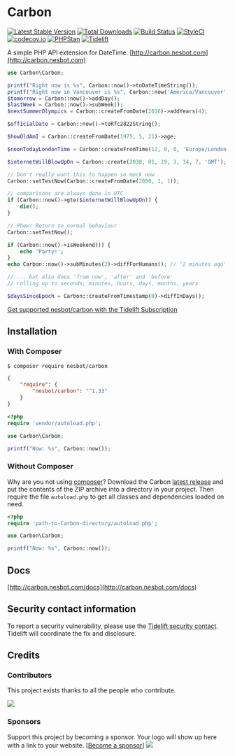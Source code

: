 # Carbon

[![Latest Stable Version](https://img.shields.io/packagist/v/nesbot/carbon.svg?style=flat-square)](https://packagist.org/packages/nesbot/carbon)
[![Total Downloads](https://img.shields.io/packagist/dt/nesbot/carbon.svg?style=flat-square)](https://packagist.org/packages/nesbot/carbon)
[![Build Status](https://img.shields.io/travis/briannesbitt/Carbon.svg?style=flat-square)](https://travis-ci.org/briannesbitt/Carbon)
[![StyleCI](https://styleci.io/repos/5724990/shield?style=flat-square)](https://styleci.io/repos/5724990)
[![codecov.io](https://img.shields.io/codecov/c/github/briannesbitt/Carbon.svg?style=flat-square)](https://codecov.io/github/briannesbitt/Carbon?branch=master)
[![PHPStan](https://img.shields.io/badge/PHPStan-enabled-44CC11.svg?longCache=true&style=flat-square)](https://github.com/phpstan/phpstan)
[![Tidelift](https://tidelift.com/badges/github/briannesbitt/Carbon)](https://tidelift.com/subscription/pkg/packagist-nesbot-carbon?utm_source=packagist-nesbot-carbon&utm_medium=referral&utm_campaign=readme)

A simple PHP API extension for DateTime. [http://carbon.nesbot.com](http://carbon.nesbot.com)

```php
use Carbon\Carbon;

printf("Right now is %s", Carbon::now()->toDateTimeString());
printf("Right now in Vancouver is %s", Carbon::now('America/Vancouver'));  //implicit __toString()
$tomorrow = Carbon::now()->addDay();
$lastWeek = Carbon::now()->subWeek();
$nextSummerOlympics = Carbon::createFromDate(2016)->addYears(4);

$officialDate = Carbon::now()->toRfc2822String();

$howOldAmI = Carbon::createFromDate(1975, 5, 21)->age;

$noonTodayLondonTime = Carbon::createFromTime(12, 0, 0, 'Europe/London');

$internetWillBlowUpOn = Carbon::create(2038, 01, 19, 3, 14, 7, 'GMT');

// Don't really want this to happen so mock now
Carbon::setTestNow(Carbon::createFromDate(2000, 1, 1));

// comparisons are always done in UTC
if (Carbon::now()->gte($internetWillBlowUpOn)) {
    die();
}

// Phew! Return to normal behaviour
Carbon::setTestNow();

if (Carbon::now()->isWeekend()) {
    echo 'Party!';
}
echo Carbon::now()->subMinutes(2)->diffForHumans(); // '2 minutes ago'

// ... but also does 'from now', 'after' and 'before'
// rolling up to seconds, minutes, hours, days, months, years

$daysSinceEpoch = Carbon::createFromTimestamp(0)->diffInDays();
```

[Get supported nesbot/carbon with the Tidelift Subscription](https://tidelift.com/subscription/pkg/packagist-nesbot-carbon?utm_source=packagist-nesbot-carbon&utm_medium=referral&utm_campaign=readme)

## Installation

### With Composer

```
$ composer require nesbot/carbon
```

```json
{
    "require": {
        "nesbot/carbon": "^1.33"
    }
}
```

```php
<?php
require 'vendor/autoload.php';

use Carbon\Carbon;

printf("Now: %s", Carbon::now());
```

<a name="install-nocomposer"/>

### Without Composer

Why are you not using [composer](http://getcomposer.org/)? Download the Carbon [latest release](https://github.com/briannesbitt/Carbon/releases) and put the contents of the ZIP archive into a directory in your project. Then require the file `autoload.php` to get all classes and dependencies loaded on need.

```php
<?php
require 'path-to-Carbon-directory/autoload.php';

use Carbon\Carbon;

printf("Now: %s", Carbon::now());
```

## Docs

[http://carbon.nesbot.com/docs](http://carbon.nesbot.com/docs)

## Security contact information

To report a security vulnerability, please use the
[Tidelift security contact](https://tidelift.com/security).
Tidelift will coordinate the fix and disclosure.

## Credits

### Contributors

This project exists thanks to all the people who contribute. 

<img src="https://opencollective.com/Carbon/contributors.svg?width=890&button=false" />

### Sponsors

Support this project by becoming a sponsor. Your logo will show up here with a link to your website. [[Become a sponsor](https://opencollective.com/Carbon#sponsor)]
<a href="https://opencollective.com/Carbon/sponsor/0/website" target="_blank"><img src="https://opencollective.com/Carbon/sponsor/0/avatar.svg"></a>
